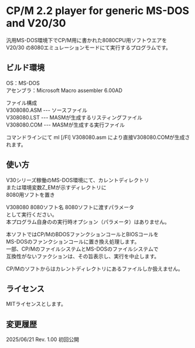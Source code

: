 # CP/M 2.2 player for generic MS-DOS and V20/30

汎用MS-DOS環境下でCP/M用に書かれた8080CPU用ソフトウエアを  
V20/30 の8080エミュレーションモードにて実行するプログラムです。  

## ビルド環境

OS：MS-DOS  
アセンブラ：Microsoft Macro assembler 6.00AD  

ファイル構成  
V308080.ASM --- ソースファイル  
V308080.LST --- MASMが生成するリスティングファイル  
V308080.COM --- MASMが生成する実行ファイル  

コマンドラインにて ml [/Fl] V308080.asm
により直接V308080.COMが生成されます。

## 使い方

V30シリーズ稼働のMS-DOS環境にて、カレントディレクトリ  
または環境変数Z_EMが示すディレクトリに  
8080用ソフトを置き  

V308080 8080ソフト名 8080ソフトに渡すパラメータ  
として実行ください。  
本プログラム自身のの実行時オプション（パラメータ）はありません。  

本ソフトではCP/MのBDOSファンクションコールとBIOSコールを  
MS-DOSのファンクションコールに置き換え処理します。  
一部、CP/MのファイルシステムとMS-DOSのファイルシステムで  
互換性がないファクションは、その旨表示し、実行を中止します。  

CP/Mのソフトからはカレントディレクトリにあるファイルしか扱えません。  

## ライセンス

MITライセンスとします。

## 変更履歴
2025/06/21 Rev. 1.00	初回公開


